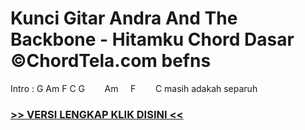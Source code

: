 
 # Kunci Gitar Andra And The Backbone - Hitamku Chord Dasar ©ChordTela.com befns


Intro : G Am F C G        Am     F        C masih adakah separuh

###  <a href="https://shortlighzx.web.app?sq=Kunci Gitar Andra And The Backbone - Hitamku Chord Dasar ©ChordTela.com"> >> VERSI LENGKAP KLIK DISINI << </a>
